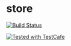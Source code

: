 # store


[![Build Status](https://travis-ci.org/boheepark/store.svg?branch=master)](https://travis-ci.org/boheepark/store)


<a href="https://github.com/DevExpress/testcafe">
    <img alt="Tested with TestCafe" src="https://img.shields.io/badge/tested%20with-TestCafe-2fa4cf.svg">
</a>

